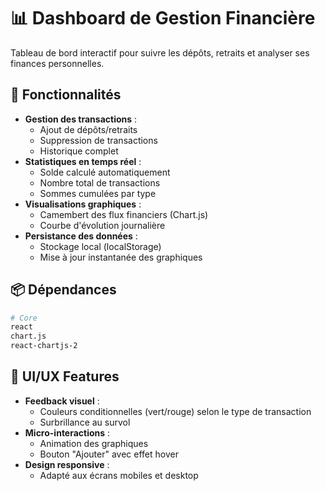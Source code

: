 # 📊 Dashboard de Gestion Financière

Tableau de bord interactif pour suivre les dépôts, retraits et analyser ses finances personnelles.

## 🚀 Fonctionnalités

- **Gestion des transactions** :
  - Ajout de dépôts/retraits
  - Suppression de transactions
  - Historique complet
- **Statistiques en temps réel** :
  - Solde calculé automatiquement
  - Nombre total de transactions
  - Sommes cumulées par type
- **Visualisations graphiques** :
  - Camembert des flux financiers (Chart.js)
  - Courbe d'évolution journalière
- **Persistance des données** :
  - Stockage local (localStorage)
  - Mise à jour instantanée des graphiques

## 📦 Dépendances

```bash
# Core
react
chart.js
react-chartjs-2
```

## 🎨 UI/UX Features
- **Feedback visuel** :
    - Couleurs conditionnelles (vert/rouge) selon le type de transaction
    - Surbrillance au survol
- **Micro-interactions** :
    - Animation des graphiques
    - Bouton "Ajouter" avec effet hover
- **Design responsive** :
    - Adapté aux écrans mobiles et desktop
